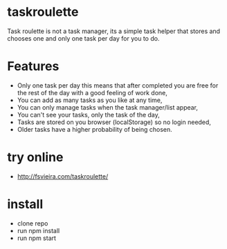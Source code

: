 # taskroulette

Task roulette is not a task manager, its a simple task helper that stores and chooses one and only one task per day for you to do.

# Features

* Only one task per day this means that after completed you are free for the rest of the day with a good feeling of work done,
* You can add as many tasks as you like at any time,
* You can only manage tasks when the task manager/list appear,
* You can't see your tasks, only the task of the day,
* Tasks are stored on you browser (localStorage) so no login needed,
* Older tasks have a higher probability of being chosen.

# try online
  * http://fsvieira.com/taskroulette/

# install

* clone repo
* run npm install
* run npm start

